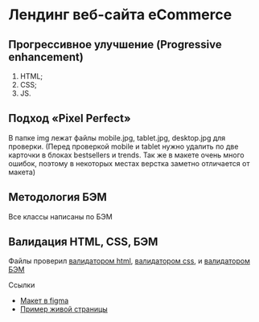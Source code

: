 # Лендинг веб-сайта eCommerce

## Прогрессивное улучшение (Progressive enhancement)
1. HTML;
2. CSS;
3. JS.

## Подход «Pixel Perfect»
В папке img лежат файлы mobile.jpg, tablet.jpg, desktop.jpg для проверки. (Перед проверкой mobile и tablet нужно удалить по две карточки в блоках bestsellers и trends. Так же в макете очень много ошибок, поэтому в некоторых местах верстка заметно отличается от макета)

## Методология БЭМ
Все классы написаны по БЭМ

## Валидация HTML, CSS, БЭМ
Файлы проверил [валидатором html](https://validator.w3.org/), [валидатором css](https://jigsaw.w3.org/css-validator/), и [валидатором БЭМ](https://yoksel.github.io/html-tree/)

Ссылки
- [Макет в figma](https://www.figma.com/community/file/1127356513790471352)
- [Пример живой страницы](https://dimoncss.ru/myworks/ecommerce/)